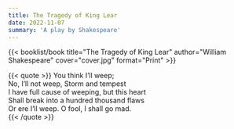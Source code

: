 ```yaml
---
title: The Tragedy of King Lear
date: 2022-11-07
summary: 'A play by Shakespeare'
---
```


{{< booklist/book
title="The Tragedy of King Lear"
author="William Shakespeare"
cover="cover.jpg"
format="Print" >}}

{{< quote >}}
You think I’ll weep;<br>
No, I’ll not weep, Storm and tempest<br>
I have full cause of weeping, but this heart<br>
Shall break into a hundred thousand flaws<br>
Or ere I’ll weep. O fool, I shall go mad.<br>
{{< /quote >}}